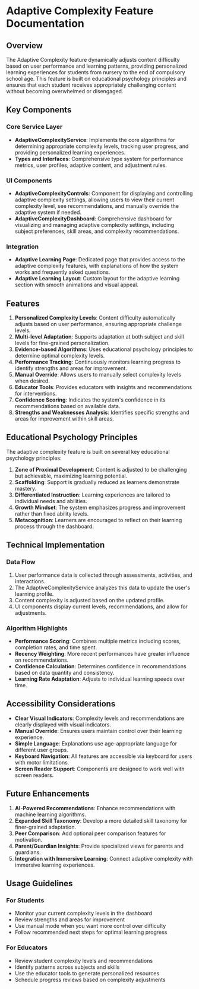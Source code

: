 # Adaptive Complexity Feature Documentation

## Overview

The Adaptive Complexity feature dynamically adjusts content difficulty based on user performance and learning patterns, providing personalized learning experiences for students from nursery to the end of compulsory school age. This feature is built on educational psychology principles and ensures that each student receives appropriately challenging content without becoming overwhelmed or disengaged.

## Key Components

### Core Service Layer

- **AdaptiveComplexityService**: Implements the core algorithms for determining appropriate complexity levels, tracking user progress, and providing personalized learning experiences.
- **Types and Interfaces**: Comprehensive type system for performance metrics, user profiles, adaptive content, and adjustment rules.

### UI Components

- **AdaptiveComplexityControls**: Component for displaying and controlling adaptive complexity settings, allowing users to view their current complexity level, see recommendations, and manually override the adaptive system if needed.
- **AdaptiveComplexityDashboard**: Comprehensive dashboard for visualizing and managing adaptive complexity settings, including subject preferences, skill areas, and complexity recommendations.

### Integration

- **Adaptive Learning Page**: Dedicated page that provides access to the adaptive complexity features, with explanations of how the system works and frequently asked questions.
- **Adaptive Learning Layout**: Custom layout for the adaptive learning section with smooth animations and visual appeal.

## Features

1. **Personalized Complexity Levels**: Content difficulty automatically adjusts based on user performance, ensuring appropriate challenge levels.
2. **Multi-level Adaptation**: Supports adaptation at both subject and skill levels for fine-grained personalization.
3. **Evidence-based Algorithms**: Uses educational psychology principles to determine optimal complexity levels.
4. **Performance Tracking**: Continuously monitors learning progress to identify strengths and areas for improvement.
5. **Manual Override**: Allows users to manually select complexity levels when desired.
6. **Educator Tools**: Provides educators with insights and recommendations for interventions.
7. **Confidence Scoring**: Indicates the system's confidence in its recommendations based on available data.
8. **Strengths and Weaknesses Analysis**: Identifies specific strengths and areas for improvement within skill areas.

## Educational Psychology Principles

The adaptive complexity feature is built on several key educational psychology principles:

1. **Zone of Proximal Development**: Content is adjusted to be challenging but achievable, maximizing learning potential.
2. **Scaffolding**: Support is gradually reduced as learners demonstrate mastery.
3. **Differentiated Instruction**: Learning experiences are tailored to individual needs and abilities.
4. **Growth Mindset**: The system emphasizes progress and improvement rather than fixed ability levels.
5. **Metacognition**: Learners are encouraged to reflect on their learning process through the dashboard.

## Technical Implementation

### Data Flow

1. User performance data is collected through assessments, activities, and interactions.
2. The AdaptiveComplexityService analyzes this data to update the user's learning profile.
3. Content complexity is adjusted based on the updated profile.
4. UI components display current levels, recommendations, and allow for adjustments.

### Algorithm Highlights

- **Performance Scoring**: Combines multiple metrics including scores, completion rates, and time spent.
- **Recency Weighting**: More recent performances have greater influence on recommendations.
- **Confidence Calculation**: Determines confidence in recommendations based on data quantity and consistency.
- **Learning Rate Adaptation**: Adjusts to individual learning speeds over time.

## Accessibility Considerations

- **Clear Visual Indicators**: Complexity levels and recommendations are clearly displayed with visual indicators.
- **Manual Override**: Ensures users maintain control over their learning experience.
- **Simple Language**: Explanations use age-appropriate language for different user groups.
- **Keyboard Navigation**: All features are accessible via keyboard for users with motor limitations.
- **Screen Reader Support**: Components are designed to work well with screen readers.

## Future Enhancements

1. **AI-Powered Recommendations**: Enhance recommendations with machine learning algorithms.
2. **Expanded Skill Taxonomy**: Develop a more detailed skill taxonomy for finer-grained adaptation.
3. **Peer Comparison**: Add optional peer comparison features for motivation.
4. **Parent/Guardian Insights**: Provide specialized views for parents and guardians.
5. **Integration with Immersive Learning**: Connect adaptive complexity with immersive learning experiences.

## Usage Guidelines

### For Students

- Monitor your current complexity levels in the dashboard
- Review strengths and areas for improvement
- Use manual mode when you want more control over difficulty
- Follow recommended next steps for optimal learning progress

### For Educators

- Review student complexity levels and recommendations
- Identify patterns across subjects and skills
- Use the educator tools to generate personalized resources
- Schedule progress reviews based on complexity adjustments
